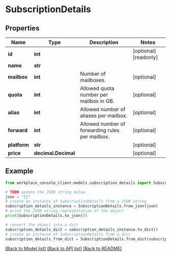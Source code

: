 # SubscriptionDetails


## Properties

Name | Type | Description | Notes
------------ | ------------- | ------------- | -------------
**id** | **int** |  | [optional] [readonly] 
**name** | **str** |  | 
**mailbox** | **int** | Number of mailboxes. | [optional] 
**quota** | **int** | Allowed quota number per mailbox in GB. | [optional] 
**alias** | **int** | Allowed number of aliases per mailbox. | [optional] 
**forward** | **int** | Allowed number of forwarding rules per mailbox. | [optional] 
**platform** | **str** |  | [optional] 
**price** | **decimal.Decimal** |  | [optional] 

## Example

```python
from workplace_console_client.models.subscription_details import SubscriptionDetails

# TODO update the JSON string below
json = "{}"
# create an instance of SubscriptionDetails from a JSON string
subscription_details_instance = SubscriptionDetails.from_json(json)
# print the JSON string representation of the object
print(SubscriptionDetails.to_json())

# convert the object into a dict
subscription_details_dict = subscription_details_instance.to_dict()
# create an instance of SubscriptionDetails from a dict
subscription_details_from_dict = SubscriptionDetails.from_dict(subscription_details_dict)
```
[[Back to Model list]](../README.md#documentation-for-models) [[Back to API list]](../README.md#documentation-for-api-endpoints) [[Back to README]](../README.md)


